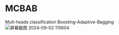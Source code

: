 # MCBAB
Mult-heads classification Boosting-Adaptive-Bagging
![屏幕截图 2024-09-02 115604](https://github.com/user-attachments/assets/f776cd14-10a5-4fcf-8d22-8efef357a9b9)
